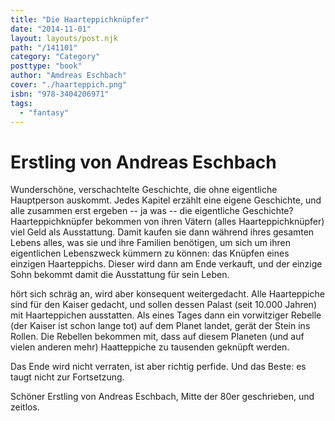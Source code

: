 ```yaml
---
title: "Die Haarteppichknüpfer"
date: "2014-11-01"
layout: layouts/post.njk
path: "/141101"
category: "Category"
posttype: "book"
author: "Amdreas Eschbach"
cover: "./haarteppich.png"
isbn: "978-3404206971"
tags:
  - "fantasy"
---
```


# Erstling von Andreas Eschbach

Wunderschöne, verschachtelte Geschichte, die ohne eigentliche Hauptperson auskommt. Jedes Kapitel erzählt eine eigene Geschichte, und alle zusammen erst ergeben -- ja was -- die eigentliche Geschichte? Haarteppichknüpfer bekommen von ihren Vätern (alles Haarteppichknüpfer) viel Geld als Ausstattung. Damit kaufen sie dann während ihres gesamten Lebens alles, was sie und ihre Familien benötigen, um sich um ihren eigentlichen Lebenszweck kümmern zu können: das Knüpfen eines einzigen Haarteppichs. Dieser wird dann am Ende verkauft, und der einzige Sohn bekommt damit die Ausstattung für sein Leben.

hört sich schräg an, wird aber konsequent weitergedacht. Alle Haarteppiche sind für den Kaiser gedacht, und sollen dessen Palast (seit 10.000 Jahren) mit Haarteppichen ausstatten. Als eines Tages dann ein vorwitziger Rebelle (der Kaiser ist schon lange tot) auf dem Planet landet, gerät der Stein ins Rollen. Die Rebellen bekommen mit, dass auf diesem Planeten (und auf vielen anderen mehr) Haatteppiche zu tausenden geknüpft werden.

Das Ende wird nicht verraten, ist aber richtig perfide. Und das Beste: es taugt nicht zur Fortsetzung.

Schöner Erstling von Andreas Eschbach, Mitte der 80er geschrieben, und zeitlos.
